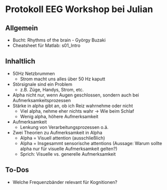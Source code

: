 # Protokoll EEG Workshop bei Julian
## Allgemein
- Bucht: Rhythms of the brain - György Buzaki
- Cheatsheet für Matlab: s01_Intro 
## Inhaltlich
- 50Hz Netzbrummen
  - Strom macht uns alles über 50 Hz kaputt
- Störsignale sind ein Problem
  - z.B. Züge, Handys, Strom, etc.
- Alpha nicht nur, wenn Augen geschlossen, sondern auch bei Aufmerksamkeitsprozessen
- Stärke in alpha gibt an, ob ich Reiz wahrnehme oder nicht
  - Viel alpha, nehme eher nichts wahr -> Wie beim Schlaf
  - Wenig alpha, höhere Aufmerksamkeit
- Aufmerksamkeit
  - Lenkung von Verarbeitungsprozessen o.ä.
- Zwei Theorien zu Aufmerksamkeit in Alpha
  - Alpha = Visuell attention (ausschließlich)
  - Alpha = Insgesammt sensorische attentions (Aussage: Warum sollte alpha nur für visuelle Aufmerksamkeit gelten?)
  - Sprich: Visuelle vs. generelle Aufmerksamkeit
## To-Dos
- Welche Frequenzbänder relevant für Kognitionen?
